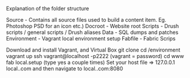 Explanation of the folder structure

Source - Contains all source files used to build a content item. Eg. Photoshop PSD for an icon etc.)
Docroot - Website root
Scripts - Drush scripts / general scripts / Drush aliases
Data - SQL dumps and patches
Environment - Vagrant local environment setup
Fabfile - Fabric Scrips


Download and install Vagrant, and Virtual Box
git clone <url to repo>
cd <folder>/environment
vagrant up
ssh vagrant@localhost -p2222       (vagrant = password)
cd www
fab local.setup                    (type yes a couple times)
Set your host file => 127.0.0.1    local.<website name>.com and then navigate to local.<website name>.com:8080


